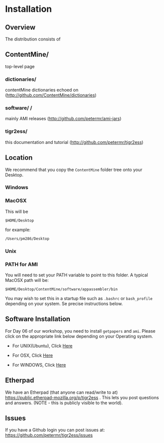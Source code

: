 # Installation

## Overview
The distribution consists of

## ContentMine/
  top-level page
### dictionaries/  
  contentMine dictionaries echoed on (http://github.com/ContentMine/dictionaries)
### software/      /
  mainly AMI releases (http://github.com/petermr/ami-jars)
### tigr2ess/      
  this documentation and tutorial (http://github.com/petermr/tigr2ess)
  
## Location
We recommend that you copy the `ContentMine` folder tree onto your Desktop. 

### Windows

### MacOSX 
This will be 
```
$HOME/Desktop
```
for example:
```
/Users/pm286/Desktop
```
### Unix

### PATH for AMI
You will need to set your PATH variable to point to this folder. A typical MacOSX path will be:
```
$HOME/Desktop/ContentMine/software/appassembler/bin
```
You may wish to set this in a startup file such as `.bashrc` or `bash_profile` depending on your system. Se precise instructions below.



## Software Installation 

For Day 06 of our workshop, you need to install `getpapers` and `ami`. Please click on the appropriate link below depending on your Operating system.

- For UNIX(Ubuntu), Click <a href=/installation/unix/INSTALLATION.md>Here</a>

- For OSX, Click <a href=/installation/mac/INSTALLATION.md>Here </a>

- For WINDOWS, Click <a href=/installation/windows/INSTALLATION.md>Here </a>

## Etherpad

We have an Etherpad (that anyone can read/write to at) https://public.etherpad-mozilla.org/p/tigr2ess . This lets you post questions and answers. (NOTE - this is publicly visible to the world).

## Issues
If you have a Github login you can post issues at:
https://github.com/petermr/tigr2ess/issues



